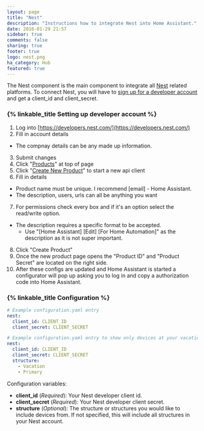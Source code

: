 ```yaml
---
layout: page
title: "Nest"
description: "Instructions how to integrate Nest into Home Assistant."
date: 2016-01-29 21:57
sidebar: true
comments: false
sharing: true
footer: true
logo: nest.png
ha_category: Hub
featured: true
---
```


The Nest component is the main component to integrate all [Nest](https://nest.com/) related platforms. To connect Nest, you will have to [sign up for a developer account](https://developers.nest.com/products) and get a client_id and client_secret.

### {% linkable_title Setting up developer account %}

1. Log into [https://developers.nest.com/](https://developers.nest.com/)
2. Fill in account details 
  - The compnay details can be any made up information.
3. Submit changes
4. Click "[Products](https://developers.nest.com/products)" at top of page
5. Click "[Create New Product](https://developers.nest.com/products/new)" to start a new api client
6. Fill in details
  - Product name must be unique. I recommend [email] - Home Assistant.
  - The description, users, urls can all be anything you want
7. For permissions check every box and if it's an option select the read/write option.
  - The description requires a specific format to be accepted.
    - Use "[Home Assistant] [Edit] [For Home Automation]" as the description as it is not super important.
8. Click "Create Product"
9. Once the new product page opens the "Product ID" and "Product Secret" are located on the right side.
10. After these configs are updated and Home Assistant is started a configurator will pop up asking you to log in and copy a authorization code into Home Assistant.

### {% linkable_title Configuration %}

```yaml
# Example configuration.yaml entry
nest:
  client_id: CLIENT_ID
  client_secret: CLIENT_SECRET
```

```yaml
# Example configuration.yaml entry to show only devices at your vacation and primary homes
nest:
  client_id: CLIENT_ID
  client_secret: CLIENT_SECRET
  structure:
    - Vacation
    - Primary
```

Configuration variables:

- **client_id** (*Required*): Your Nest developer client id.
- **client_secret** (*Required*): Your Nest developer client secret.
- **structure** (*Optional*): The structure or structures you would like to include devices from. If not specified, this will include all structures in your Nest account.
